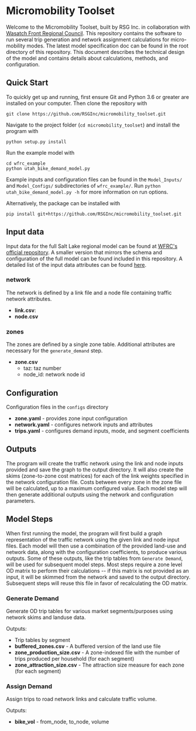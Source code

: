 # Micromobility Toolset
Welcome to the Micromobility Toolset, built by RSG Inc. in collaboration with [Wasatch Front Regional Council](https://github.com/WFRCAnalytics). This repository contains the software to run several trip generation and network assignment calculations for micro-mobility modes. The latest model specification doc can be found in the root directory of this repository. This document describes the technical design of the model and contains details about calculations, methods, and configuration.

## Quick Start

To quickly get up and running, first ensure Git and Python 3.6 or greater are installed on your computer. Then clone the repository with

```
git clone https://github.com/RSGInc/micromobility_toolset.git
```

Navigate to the project folder (`cd micromobility_toolset`) and install the program with

```
python setup.py install
```

Run the example model with

```
cd wfrc_example
python utah_bike_demand_model.py
```

Example inputs and configuration files can be found in the `Model_Inputs/` and `Model_Configs/` subdirectories of `wfrc_example/`. Run `python utah_bike_demand_model.py -h` for more information on run options.

Alternatively, the package can be installed with

```
pip install git+https://github.com/RSGInc/micromobility_toolset.git
```

## Input data
Input data for the full Salt Lake regional model can be found at [WFRC's official repository](https://github.com/WFRCAnalytics/utah_bike_demand_model). A smaller version that mirrors the schema and configuration of the full model can be found included in this repository. A detailed list of the input data attributes can be found [here](https://github.com/WFRCAnalytics/utah_bike_demand_model/tree/master/Model_Inputs).

### network
The network is defined by a link file and a node file containing traffic network attributes.

- **link.csv**:
- **node.csv**

### zones
The zones are defined by a single zone table. Additional attributes are necessary for the `generate_demand` step.
- **zone.csv**
   - taz: taz number
   - node_id: network node id

## Configuration
Configuration files in the ``configs`` directory
- **zone.yaml** - provides zone input configuration
- **network.yaml** - configures network inputs and attributes
- **trips.yaml** - configures demand inputs, mode, and segment coefficients

## Outputs

The program will create the traffic network using the link and node inputs provided and save the graph to the output directory. It will also create the skims (zone-to-zone cost matrices) for each of the link weights specified in the network configuration file. Costs between every zone in the zone file will be calculated, up to a maximum configured value. Each model step will then generate additional outputs using the network and configuration parameters.

## Model Steps

When first running the model, the program will first build a graph representation of the traffic network using the given link and node input files. Each model will then use a combination of the provided land-use and network data, along with the configuration coefficients, to produce various outputs. Some of these outputs, like the trip tables from `Generate Demand`, will be used for subsequent model steps. Most steps require a zone level OD matrix to perform their calculations -- if this matrix is not provided as an input, it will be skimmed from the network and saved to the output directory. Subsequent steps will reuse this file in favor of recalculating the OD matrix.

### Generate Demand
Generate OD trip tables for various market segments/purposes using network skims and landuse data.

Outputs:

- Trip tables by segment
- **buffered_zones.csv** - A buffered version of the land use file
- **zone_production_size.csv** - A zone-indexed file with the number of trips produced per household (for each segment)
- **zone_attraction_size.csv** - The attraction size measure for each zone (for each segment)

### Assign Demand
Assign trips to road network links and calculate traffic volume.

Outputs:

- **bike_vol** - from_node, to_node, volume
